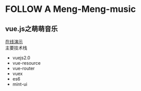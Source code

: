 <h1>FOLLOW A Meng-Meng-music</h1>
<h2>vue.js之萌萌音乐</h2>
<a href="http://www.xyslovekw.top/dist">在线演示</a>
<div>主要技术栈</div>
<ul>
<li>vuejs2.0</li>
<li>vue-resource</li>
<li>vue-router</li>
<li>vuex</li>
<li>es6</li>
<li>mint-ui</li>
</ul>
